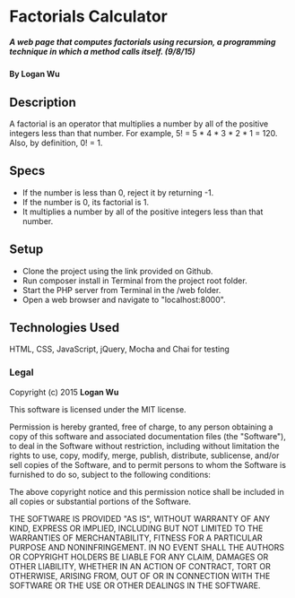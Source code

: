 # Factorials Calculator

##### A web page that computes factorials using recursion, a programming technique in which a method calls itself. (9/8/15)

#### By Logan Wu

## Description

A factorial is an operator that multiplies a number by all of the positive integers less than that number. For example, 5! = 5 * 4 * 3 * 2 * 1 = 120. Also, by definition, 0! = 1.

## Specs
* If the number is less than 0, reject it by returning -1.
* If the number is 0, its factorial is 1.
* It multiplies a number by all of the positive integers less than that number.

## Setup

* Clone the project using the link provided on Github.
* Run composer install in Terminal from the project root folder.
* Start the PHP server from Terminal in the /web folder.
* Open a web browser and navigate to "localhost:8000".

## Technologies Used

HTML, CSS, JavaScript, jQuery, Mocha and Chai for testing

### Legal

Copyright (c) 2015 **Logan Wu**

This software is licensed under the MIT license.

Permission is hereby granted, free of charge, to any person obtaining a copy
of this software and associated documentation files (the "Software"), to deal
in the Software without restriction, including without limitation the rights
to use, copy, modify, merge, publish, distribute, sublicense, and/or sell
copies of the Software, and to permit persons to whom the Software is
furnished to do so, subject to the following conditions:

The above copyright notice and this permission notice shall be included in
all copies or substantial portions of the Software.

THE SOFTWARE IS PROVIDED "AS IS", WITHOUT WARRANTY OF ANY KIND, EXPRESS OR
IMPLIED, INCLUDING BUT NOT LIMITED TO THE WARRANTIES OF MERCHANTABILITY,
FITNESS FOR A PARTICULAR PURPOSE AND NONINFRINGEMENT. IN NO EVENT SHALL THE
AUTHORS OR COPYRIGHT HOLDERS BE LIABLE FOR ANY CLAIM, DAMAGES OR OTHER
LIABILITY, WHETHER IN AN ACTION OF CONTRACT, TORT OR OTHERWISE, ARISING FROM,
OUT OF OR IN CONNECTION WITH THE SOFTWARE OR THE USE OR OTHER DEALINGS IN
THE SOFTWARE.
